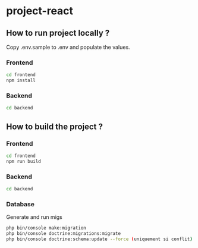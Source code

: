 # project-react
## How to run project locally ?

Copy .env.sample to .env and populate the values.

### Frontend

```bash
cd frontend
npm install
```

### Backend

```bash
cd backend
```


## How to build the project ?

### Frontend

```bash
cd frontend
npm run build
```

### Backend

```bash
cd backend
```

### Database
Generate and run migs

```bash
php bin/console make:migration
php bin/console doctrine:migrations:migrate
php bin/console doctrine:schema:update --force (uniquement si conflit)
```